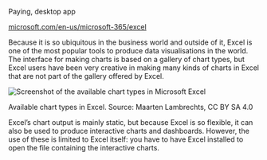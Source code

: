 Paying, desktop app

[microsoft.com/en-us/microsoft-365/excel](https://www.microsoft.com/en-us/microsoft-365/excel)

Because it is so ubiquitous in the business world and outside of it, Excel is one of the most popular tools to produce data visualisations in the world. The interface for making charts is based on a gallery of chart types, but Excel users have been very creative in making many kinds of charts in Excel that are not part of the gallery offered by Excel.

<p class='center'>
<img src='Data%20visualisation%20design%20in%20practice%202%20tools%20208f06b06b0f4b21ad8ecf3047f02ce0/excel-charts.png' alt='Screenshot of the available chart types in Microsoft Excel' class='max-600' />
</p>

Available chart types in Excel. Source: Maarten Lambrechts, CC BY SA 4.0

Excel’s chart output is mainly static, but because Excel is so flexible, it can also be used to produce interactive charts and dashboards. However, the use of these is limited to Excel itself: you have to have Excel installed to open the file containing the interactive charts.